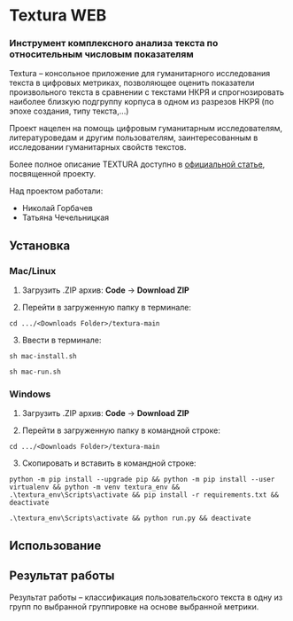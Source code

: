 # Textura WEB

### Инструмент комплексного анализа текста по относительным числовым показателям

Textura – консольное приложение для гуманитарного исследования текста в цифровых метриках, позволяющее оценить показатели произвольного текста в сравнении с текстами НКРЯ и спрогнозировать наиболее близкую подгруппу корпуса в одном из разрезов НКРЯ (по эпохе создания, типу текста,...)

Проект нацелен на помощь цифровым гуманитарным исследователям, литературоведам и другим пользователям, заинтересованным в исследовании гуманитарных свойств текстов. 

Более полное описание TEXTURA доступно в [официальной статье](https://docs.google.com/document/d/1gi-7A69SDtH7Pp8TjVJWitFL3kkwZhgcatr2nBVNuz4/edit#heading=h.b92faztiq4z2), посвященной проекту. 

Над проектом работали:
- Николай Горбачев
- Татьяна Чечельницкая

## Установка

### Mac/Linux

1. Загрузить .ZIP архив: **Code** -> **Download ZIP**

2. Перейти в загруженную папку в терминале:

`cd .../<Downloads Folder>/textura-main`

3. Ввести в терминале:

`sh mac-install.sh`

`sh mac-run.sh`

### Windows

1. Загрузить .ZIP архив: **Code** -> **Download ZIP**

2. Перейти в загруженную папку в командной строке:

`cd .../<Downloads Folder>/textura-main`

3. Скопировать и вставить в командной строке:

`python -m pip install --upgrade pip && python -m pip install --user virtualenv && python -m venv textura_env && .\textura_env\Scripts\activate && pip install -r requirements.txt && deactivate`

`.\textura_env\Scripts\activate && python run.py && deactivate`

## Использование



## Результат работы

Результат работы – классификация пользовательского текста в одну из групп по выбранной группировке на основе выбранной метрики. 